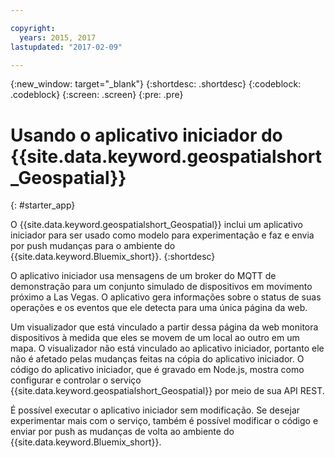 ```yaml
---

copyright:
  years: 2015, 2017
lastupdated: "2017-02-09"

---
```


<!-- Attribute definitions --> 
{:new_window: target="_blank"}
{:shortdesc: .shortdesc}
{:codeblock: .codeblock}
{:screen: .screen}
{:pre: .pre}

# Usando o aplicativo iniciador do {{site.data.keyword.geospatialshort_Geospatial}}
{: #starter_app}


O {{site.data.keyword.geospatialshort_Geospatial}} inclui um aplicativo
iniciador para ser usado como modelo para experimentação e faz e envia por push mudanças para o
ambiente do {{site.data.keyword.Bluemix_short}}.
{:shortdesc}

O aplicativo iniciador usa mensagens de um broker do MQTT de demonstração para um conjunto simulado de
    dispositivos em movimento próximo a Las Vegas. O aplicativo gera informações sobre o status
    de suas operações e os eventos que ele detecta para uma única página da web.


Um visualizador que está vinculado a partir dessa página da web monitora dispositivos à medida que eles se movem de um local ao outro em um mapa. O
    visualizador não está vinculado ao aplicativo iniciador, portanto ele não é afetado pelas mudanças feitas na cópia do
    aplicativo iniciador. O código do aplicativo iniciador, que é gravado em
    Node.js, mostra como configurar e controlar o serviço {{site.data.keyword.geospatialshort_Geospatial}} por meio de sua API REST. 


É possível executar o aplicativo
iniciador sem modificação. Se desejar experimentar mais com o serviço, também é possível modificar o código e enviar por push as mudanças de volta ao ambiente do  {{site.data.keyword.Bluemix_short}}.
